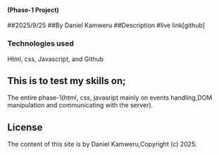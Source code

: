 #### (Phase-1 Project)
##2025/9/25
##By Daniel Kamweru
##Description
#live link[github]
### Technologies used
Html,
css,
Javascript,
and Github
## This is to test my skills on;
The entire phase-1(html, css, javasript mainly on events handling,DOM manipulation and communicating with the server).
## License
The content of this site is by Daniel Kamweru,Copyright (c) 2025.

